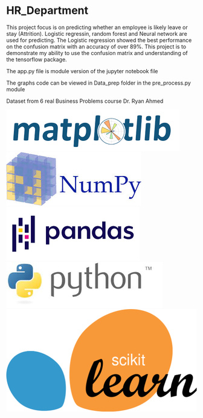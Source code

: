 # HR_Department

This project focus is on predicting whether an employee is likely leave or stay (Attrition). Logistic regressin, random forest and Neural network are used for predicting. The Logistic regression showed the best performance on the confusion matrix with an accuracy of over 89%. This project is to demonstrate my ability to use the confusion matrix and understanding of the tensorflow package.

The app.py file is module version of the jupyter notebook file

The graphs code can be viewed in Data_prep folder in the pre_process.py module

Dataset from  6 real Business Problems course Dr. Ryan Ahmed


![](images/matplotlib_logo.png)
![](images/numpy_logo.jpg)
![](images/pandas_logo.png)
![](images/python_logo.jpg)
![](images/sklearn.svg)


